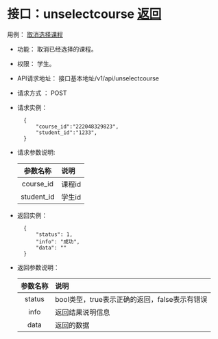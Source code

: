 # 接口：unselectcourse  [返回](../README.md)
用例： [取消选择课程](../usecaseprinciple/student_course_select.md)

- 功能：
    取消已经选择的课程。
    
- 权限：
    学生。    
    
- API请求地址： 
    接口基本地址/v1/api/unselectcourse

- 请求方式 ：
    POST

- 请求实例：

        {
            "course_id":"222048329823",
            "student_id":"1233",
        }
        
- 请求参数说明:        

  |参数名称|说明|
  |:---------:|:--------------------------------------------------------|      
  |course_id|课程id|
  |student_id|学生id| 
  
- 返回实例：
        
        {
            "status": 1,
            "info": "成功",
            "data": ""
        }

- 返回参数说明：    
 
  |参数名称|说明|
  |:---------:|:--------------------------------------------------------|      
  |status|bool类型，true表示正确的返回，false表示有错误|
  |info|返回结果说明信息|
  |data|返回的数据|